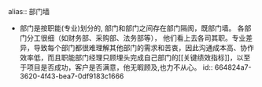 alias:: 部门墙

- 部门是按职能(专业)划分的, 部门和部门之间存在部门隔阂，既部门墙。 各部门分工很细（如财务部、采购部、法务部等）， 他们看上去各司其职。专业差异，导致每个部门都很难理解其他部门的需求和苦衷，因此沟通成本高、协作效率低，而且职能部门经理只顾埋头完成自己部门的[[关键绩效指标]]，以至于项目是否成功，客户是否满意，他无暇顾及,也力不从心。
  id:: 664824a7-3620-4f43-bea7-0df9183c1666